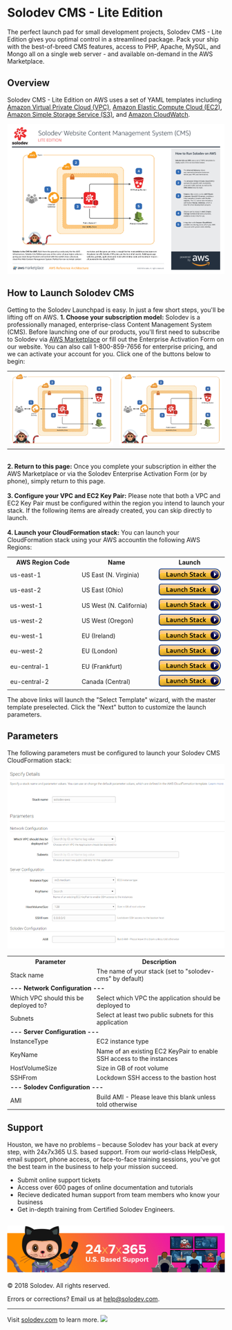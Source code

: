 ﻿# Solodev CMS - Lite Edition
The perfect launch pad for small development projects, Solodev CMS - Lite Edition gives you optimal control in a streamlined package. Pack your ship with the best-of-breed CMS features, access to PHP, Apache, MySQL, and Mongo all on a single web server - and available on-demand in the AWS Marketplace.

## Overview
Solodev CMS - Lite Edition on AWS uses a set of YAML templates including [Amazon Virtual Private Cloud (VPC)](http://docs.aws.amazon.com/AmazonVPC/latest/UserGuide/VPC_Introduction.html), [Amazon Elastic Compute Cloud (EC2)](http://docs.aws.amazon.com/AWSEC2/latest/UserGuide/concepts.html), [Amazon Simple Storage Service (S3)](https://docs.aws.amazon.com/AmazonS3/latest/dev/Welcome.html), and [Amazon CloudWatch](https://docs.aws.amazon.com/AmazonCloudWatch/latest/monitoring/WhatIsCloudWatch.html).

![AWS Diagram](images/solodev-cms-aws-architecture-lite.jpg)

## How to Launch Solodev CMS
Getting to the Solodev Launchpad is easy. In just a few short steps, you'll be lifting off on AWS.
<b>1. Choose your subscription model:</b> Solodev is a professionally managed, enterprise-class Content Management System (CMS). Before launching one of our products, you'll first need to subscribe to Solodev via <a href="https://aws.amazon.com/marketplace/pp/B01LXZKO21?qid=1534773581495&sr=0-1&ref_=srh_res_product_title">AWS Marketplace</a> or fill out the Enterprise Activation Form on our website. You can also call 1-800-859-7656 for enterprise pricing, and we can activate your account for you. Click one of the buttons below to begin: 
<table>
	<tr>
		<td width="50%"><a href="pages/solodev-cms-lite.md"><img src="images/Solodev_Git_Diagram_Lite.png" /></a></td>
		<td><a href="pages/solodev-cms-lite.md"><img src="images/Solodev_Git_Diagram_Lite.png" /></a></td>
	</tr>
</table><br />
<b>2. Return to this page:</b> Once you complete your subscription in either the AWS Marketplace or via the Solodev Enterprise Activation Form (or by phone), simply return to this page.<br/><br />
<b>3. Configure your VPC and EC2 Key Pair:</b> Please note that both a VPC and EC2 Key Pair must be configured within the region you intend to launch your stack. If the following items are already created, you can skip directly to launch.<br/><br />
<b>4. Launch your CloudFormation stack:</b> You can launch your CloudFormation stack using your AWS accountin the following AWS Regions:

<table>
	<tr>
		<th width="299">AWS Region Code</td>
		<th width="299">Name</td>
		<th width="299" align="center">Launch</td>
	</tr>
	<tr>
		<td>us-east-1</td>
		<td>US East (N. Virginia)</td>
		<td align="center"><a href="https://console.aws.amazon.com/cloudformation/home?region=us-east-1#/stacks/new?stackName=solodev-cms&templateURL=https://s3.amazonaws.com/solodev-aws-ha/aws/solodev-lite-single.yaml"><img src="images/cloudformation-launch-stack.png" /></td>
	</tr>
	<tr>
		<td>us-east-2</td>
		<td>US East (Ohio)</td>
		<td align="center"><a href="#"><img src="images/cloudformation-launch-stack.png" /></td>
	</tr>
	<tr>
		<td>us-west-1</td>
		<td>US West (N. California)</td>
		<td align="center"><a href="#"><img src="images/cloudformation-launch-stack.png" /></td>
	</tr>
	<tr>
		<td>us-west-2</td>
		<td>US West (Oregon)</td>
		<td align="center"><a href="#"><img src="images/cloudformation-launch-stack.png" /></td>
	</tr>
	<tr>
		<td>eu-west-1</td>
		<td>EU (Ireland)</td>
		<td align="center"><a href="#"><img src="images/cloudformation-launch-stack.png" /></td>
	</tr>
	<tr>
		<td>eu-west-2</td>
		<td>EU (London)</td>
		<td align="center"><a href="#"><img src="images/cloudformation-launch-stack.png" /></td>
	</tr>
	<tr>
		<td>eu-central-1</td>
		<td>EU (Frankfurt)</td>
		<td align="center"><a href="#"><img src="images/cloudformation-launch-stack.png" /></td>
	</tr>
	<tr>
		<td>eu-central-2</td>
		<td>Canada (Central)</td>
		<td align="center"><a href="#"><img src="images/cloudformation-launch-stack.png" /></td>
	</tr>
</table>
The above links will launch the "Select Template" wizard, with the master template preselected. Click the "Next" button to customize the launch parameters.

## Parameters
The following parameters must be configured to launch your Solodev CMS CloudFormation stack:
![Parameters](images/parameters-single.jpg)

<table>
	<tr>
		<th width="300">Parameter</th>
		<th width="598">Description</th>
	</tr>
	<tr>
		<td>Stack name</td>
		<td> The name of your stack (set to "solodev-cms" by default)</td>
	</tr>
	<tr>
		<td colspan="2"><strong>--- Network Configuration ---</strong></td>
	</tr>
	<tr>
		<td>Which VPC should this be deployed to?</td>
		<td>Select which VPC the application should be deployed to</td>
	</tr>
	<tr>
		<td>Subnets</td>
		<td>Select at least two public subnets for this application</td>
	</tr>
	<tr>
		<td colspan="2"><strong>--- Server Configuration ---</strong></td>
	</tr>
	<tr>
		<td>InstanceType</td>
		<td>EC2 instance type</td>
	</tr>
	<tr>
		<td>KeyName </td>
		<td>Name of an existing EC2 KeyPair to enable SSH access to the instances</td>
	</tr>
	<tr>
		<td>HostVolumeSize</td>
		<td>Size in GB of root volume</td>
	</tr>
	<tr>
		<td>SSHFrom</td>
		<td>Lockdown SSH access to the bastion host</td>
	</tr>
	<tr>
		<td colspan="2"><strong>--- Solodev Configuration ---</strong></td>
	</tr>
	<tr>
		<td>AMI</td>
		<td>Build AMI - Please leave this blank unless told otherwise</td>
	</tr>
</table>

## Support
Houston, we have no problems – because Solodev has your back at every step, with 24x7x365 U.S. based support. From our world-class HelpDesk, email support, phone access, or face-to-face training sessions, you've got the best team in the business to help your mission succeed.

* Submit online support tickets
* Access over 600 pages of online documentation and tutorials
* Recieve dedicated human support from team members who know your business
* Get in-depth training from Certified Solodev Engineers.

<a href="https://www.solodev.com/product/support.stml"><img src="images/Solodev_Git_Support.jpg"/></a>
---
© 2018 Solodev. All rights reserved. 

Errors or corrections? Email us at help@solodev.com.

---
Visit [solodev.com](https://www.solodev.com/) to learn more. <img src="https://www.google-analytics.com/collect?v=1&tid=UA-3849724-1&cid=1&t=event&ec=github_aws&ea=lite&cs=github&cm=github&cn=github_aws" />
